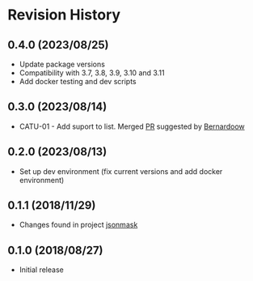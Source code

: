 # Revision History

## 0.4.0 (2023/08/25)

- Update package versions
- Compatibility with 3.7, 3.8, 3.9, 3.10 and 3.11
- Add docker testing and dev scripts

## 0.3.0 (2023/08/14)

- CATU-01 - Add suport to list. Merged [PR](https://github.com/zapier/jsonmask/pull/7/files) suggested by [Bernardoow](https://github.com/Bernardoow)

## 0.2.0 (2023/08/13)

- Set up dev environment (fix current versions and add docker environment)

## 0.1.1 (2018/11/29)

- Changes found in project [jsonmask](https://pypi.org/project/jsonmask/0.1.1/#files)

## 0.1.0 (2018/08/27)

- Initial release
